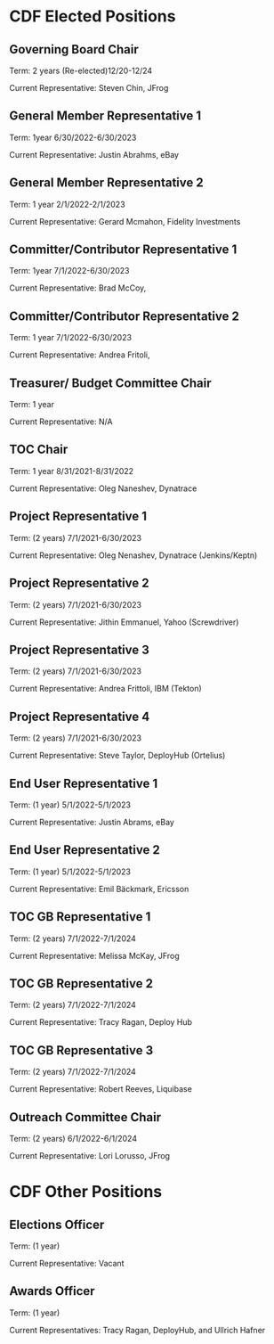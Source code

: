 # CDF Elected Positions


## Governing Board Chair

Term: 2 years (Re-elected)12/20-12/24

Current Representative: Steven Chin, JFrog


## General Member Representative 1

Term: 1year 6/30/2022-6/30/2023

Current Representative: Justin Abrahms, eBay


## General Member Representative 2

Term: 1 year 2/1/2022-2/1/2023

Current Representative: Gerard Mcmahon, Fidelity Investments


## Committer/Contributor Representative 1

Term: 1year 7/1/2022-6/30/2023

Current Representative: Brad McCoy, 


## Committer/Contributor Representative 2

Term: 1 year 7/1/2022-6/30/2023

Current Representative: Andrea Fritoli, 


## Treasurer/ Budget Committee Chair

Term: 1 year

Current Representative: N/A


## TOC Chair

Term: 1 year 8/31/2021-8/31/2022

Current Representative: Oleg Naneshev, Dynatrace


## Project Representative 1

Term: (2 years) 7/1/2021-6/30/2023

Current Representative: Oleg Nenashev, Dynatrace (Jenkins/Keptn)


## Project Representative 2

Term: (2 years) 7/1/2021-6/30/2023

Current Representative: Jithin Emmanuel, Yahoo (Screwdriver)


## Project Representative 3

Term: (2 years) 7/1/2021-6/30/2023

Current Representative: Andrea Frittoli, IBM (Tekton)


## Project Representative 4

Term: (2 years) 7/1/2021-6/30/2023

Current Representative: Steve Taylor, DeployHub (Ortelius)


## End User Representative 1

Term: (1 year) 5/1/2022-5/1/2023

Current Representative: Justin Abrams, eBay


## End User Representative 2

Term: (1 year) 5/1/2022-5/1/2023

Current Representative: Emil Bäckmark, Ericsson


## TOC GB Representative 1

Term: (2 years) 7/1/2022-7/1/2024

Current Representative: Melissa McKay, JFrog


## TOC GB Representative 2

Term: (2 years) 7/1/2022-7/1/2024

Current Representative: Tracy Ragan, Deploy Hub


## TOC GB Representative 3

Term: (2 years) 7/1/2022-7/1/2024

Current Representative: Robert Reeves, Liquibase


## Outreach Committee Chair

Term:  (2 years) 6/1/2022-6/1/2024

Current Representative: Lori Lorusso, JFrog


# CDF Other Positions


## Elections Officer

Term:  (1 year)

Current Representative: Vacant


## Awards Officer

Term:  (1 year)

Current Representatives: Tracy Ragan, DeployHub, and Ullrich Hafner
